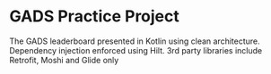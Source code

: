# GADS Practice Project
 The GADS leaderboard presented in Kotlin using clean architecture. 
Dependency injection enforced using Hilt.
3rd party libraries include Retrofit, Moshi and Glide only

